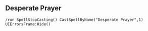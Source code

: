## Desperate Prayer
```
/run SpellStopCasting() CastSpellByName("Desperate Prayer",1) UIErrorsFrame:Hide()
```